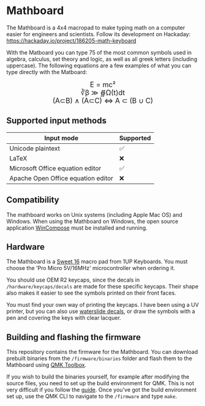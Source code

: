 # Mathboard

The Mathboard is a 4x4 macropad to make typing math on a computer easier for engineers and scientists. 
Follow its development on Hackaday: https://hackaday.io/project/186205-math-keyboard

With the Matboard you can type 75 of the most common symbols used in algebra, calculus, set theory and logic, as well as all greek letters (including uppercase). The following equations are a few examples of what you can type directly with the Matboard:

<p style="text-align: center;"><font size="4"> 
E = mc²<br>
∛β ≫ ∯Ω(t)dt<br>
(A⊂B) ∧ (A⊂C) ⇔ A ⊂ (B ∪ C)
</font> </p>

## Supported input methods
| Input mode                         | Supported |
|------------------------------------|-----------|
| Unicode plaintext                  | ✅        |
| LaTeX                              | ❌        |
| Microsoft Office equation editor   | ✅        |
| Apache Open Office equation editor | ❌        |

## Compatibility
The mathboard works on Unix systems (including Apple Mac OS) and Windows.
When using the Mathboard on Windows, the open source application [WinCompose](https://github.com/samhocevar/wincompose) 
must be installed and running.

## Hardware
The Mathboard is a 
[Sweet 16](https://1upkeyboards.com/shop/keyboard-kits/macro-pads/sweet16-macro-pad-white/) macro pad from 1UP 
Keyboards. You must choose the 'Pro Micro 5V/16MHz' microcontroller when ordering it.

You should use OEM R2 keycaps, since the decals in `/hardware/keycaps/decals` are made for these specific keycaps. Their
shape also makes it easier to see the symbols printed on their front faces.

You must find your own way of printing the keycaps. I have been using a UV printer, but you can also use 
[waterslide decals](https://www.reddit.com/r/MechanicalKeyboards/comments/nncx59/how_to_diy_custom_print_keycaps_using_waterslide/),
or draw the symbols with a pen and covering the keys with clear lacquer. 

## Building and flashing the firmware
This repository contains the firmware for the Mathboard. You can download prebuilt binaries from the 
`/firmware/binaries` folder and flash them to the Mathboard using [QMK Toolbox](https://github.com/qmk/qmk_toolbox).

If you wish to build the binaries yourself, for example after modifying the source files, you need to set up the 
build environment for QMK. This is not very difficult if you follow the 
[guide](https://docs.qmk.fm/#/newbs_getting_started). Once you've got the build environment set up, use the QMK CLI to
navigate to the `/firmware` and type `make`. 
